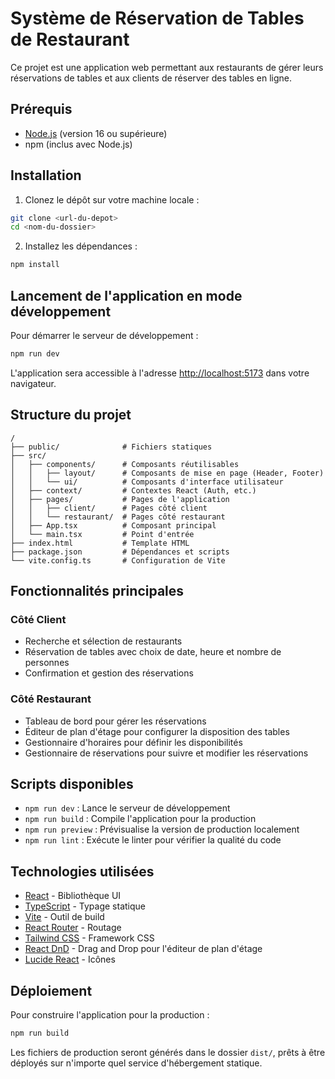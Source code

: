 # Système de Réservation de Tables de Restaurant

Ce projet est une application web permettant aux restaurants de gérer leurs réservations de tables et aux clients de réserver des tables en ligne.

## Prérequis

- [Node.js](https://nodejs.org/) (version 16 ou supérieure)
- npm (inclus avec Node.js)

## Installation

1. Clonez le dépôt sur votre machine locale :

```bash
git clone <url-du-depot>
cd <nom-du-dossier>
```

2. Installez les dépendances :

```bash
npm install
```

## Lancement de l'application en mode développement

Pour démarrer le serveur de développement :

```bash
npm run dev
```

L'application sera accessible à l'adresse [http://localhost:5173](http://localhost:5173) dans votre navigateur.

## Structure du projet

```
/
├── public/              # Fichiers statiques
├── src/
│   ├── components/      # Composants réutilisables
│   │   ├── layout/      # Composants de mise en page (Header, Footer)
│   │   └── ui/          # Composants d'interface utilisateur
│   ├── context/         # Contextes React (Auth, etc.)
│   ├── pages/           # Pages de l'application
│   │   ├── client/      # Pages côté client
│   │   └── restaurant/  # Pages côté restaurant
│   ├── App.tsx          # Composant principal
│   └── main.tsx         # Point d'entrée
├── index.html           # Template HTML
├── package.json         # Dépendances et scripts
└── vite.config.ts       # Configuration de Vite
```

## Fonctionnalités principales

### Côté Client
- Recherche et sélection de restaurants
- Réservation de tables avec choix de date, heure et nombre de personnes
- Confirmation et gestion des réservations

### Côté Restaurant
- Tableau de bord pour gérer les réservations
- Éditeur de plan d'étage pour configurer la disposition des tables
- Gestionnaire d'horaires pour définir les disponibilités
- Gestionnaire de réservations pour suivre et modifier les réservations

## Scripts disponibles

- `npm run dev` : Lance le serveur de développement
- `npm run build` : Compile l'application pour la production
- `npm run preview` : Prévisualise la version de production localement
- `npm run lint` : Exécute le linter pour vérifier la qualité du code

## Technologies utilisées

- [React](https://reactjs.org/) - Bibliothèque UI
- [TypeScript](https://www.typescriptlang.org/) - Typage statique
- [Vite](https://vitejs.dev/) - Outil de build
- [React Router](https://reactrouter.com/) - Routage
- [Tailwind CSS](https://tailwindcss.com/) - Framework CSS
- [React DnD](https://react-dnd.github.io/react-dnd/) - Drag and Drop pour l'éditeur de plan d'étage
- [Lucide React](https://lucide.dev/) - Icônes

## Déploiement

Pour construire l'application pour la production :

```bash
npm run build
```

Les fichiers de production seront générés dans le dossier `dist/`, prêts à être déployés sur n'importe quel service d'hébergement statique.
